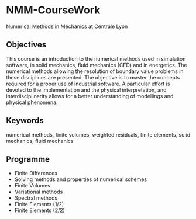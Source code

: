 # NMM-CourseWork
Numerical Methods in Mechanics at Centrale Lyon

## Objectives
This course is an introduction to the numerical methods used in simulation software, in solid mechanics, fluid mechanics (CFD)
and in energetics. The numerical methods allowing the resolution of boundary value problems in these disciplines are
presented. The objective is to master the concepts required for a proper use of industrial software. A particular effort is devoted
to the implementation and the physical interpretation, and interdisciplinarity allows for a better understanding of modellings and
physical phenomena.

## Keywords 
numerical methods, finite volumes, weighted residuals, finite elements, solid mechanics, fluid mechanics

## Programme 
- Finite Differences
- Solving methods and properties of numerical schemes
- Finite Volumes
- Variational methods
- Spectral methods
- Finite Elements (1/2)
- Finite Elements (2/2)
